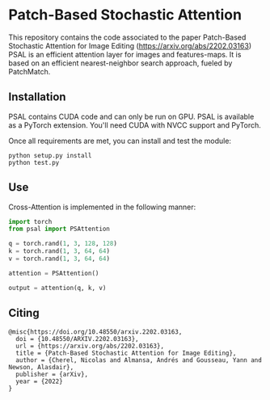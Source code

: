 # Patch-Based Stochastic Attention

This repository contains the code associated to the paper Patch-Based Stochastic Attention for Image Editing (https://arxiv.org/abs/2202.03163)
PSAL is an efficient attention layer for images and features-maps. It is based on an efficient nearest-neighbor search approach, fueled by PatchMatch.

## Installation

PSAL contains CUDA code and can only be run on GPU. PSAL is available as a PyTorch extension. You'll need CUDA with NVCC support and PyTorch.

Once all requirements are met, you can install and test the module:
```
python setup.py install
python test.py
```


## Use

Cross-Attention is implemented in the following manner:

```python
import torch
from psal import PSAttention

q = torch.rand(1, 3, 128, 128)
k = torch.rand(1, 3, 64, 64)
v = torch.rand(1, 3, 64, 64)

attention = PSAttention()

output = attention(q, k, v)

```


## Citing

```
@misc{https://doi.org/10.48550/arxiv.2202.03163,
  doi = {10.48550/ARXIV.2202.03163},  
  url = {https://arxiv.org/abs/2202.03163},
  title = {Patch-Based Stochastic Attention for Image Editing},
  author = {Cherel, Nicolas and Almansa, Andrés and Gousseau, Yann and Newson, Alasdair},
  publisher = {arXiv},
  year = {2022}
}
```

